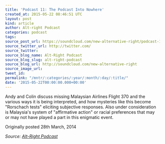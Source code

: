 ```yaml
---
title: 'Podcast 11: The Podcast Into Nowhere'
created_at: 2015-05-22 08:46:51 UTC
layout: post
kind: article
author: Alt-right Podcast
categories: podcast
tags: 
source_post_url: https://soundcloud.com/new-alternative-right/podcast-11-the-podcast-into-nowhere
source_twitter_url: http://twitter.com/
source_twitter: 
source_blog_name: Alt-Right Podcast
source_blog_slug: alt-right-podcast
source_blog_url: http://soundcloud.com/new-alternative-right
source_image_url: 
tweet_id: 
permalink: "/mntr/:categories/:year/:month/:day/:title/"
date: '2015-05-22T00:00:00.000+00:00'
---
```

Andy and Colin discuss missing Malaysian Airlines Flight 370 and the various ways it is being interpreted, and how mysteries like this become "Rorschach tests" eliciting subjective responses. Also under consideration is Malaysia's system of "affirmative action" or racial preferences that may or may not have played a part in this enigmatic event.

Originally posted 28th March, 2014<div class="">
    <i>Source: <a href="http://soundcloud.com/new-alternative-right">Alt-Right Podcast</a></i>
</div>
